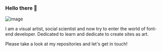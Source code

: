 ### Hello there 👋

![image](https://github.com/hoohkostwon/hoohkostwon/blob/main/image/homepage%20screenshot.png=250x250) 

I am a visual artist, social scientist and now try to enter the world of font-end developer. 
Dedicated to learn and dedicate to create sites as art. 


Please take a look at my repositories and let's get in touch!
